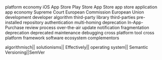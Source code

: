 platform economy
iOS App Store
Play Store
App Store
app store
application
app economy
Supreme Court
European Commission
European Union
development
developer
algorithm
third-party library
third-parties
pre-installed
repository
authentication
multi-homing
deprecation
In-App-Purchase
review process
over-the-air update
notification
fragmentation
deprecation
deprecated
maintenance
debugging
cross platform tool
cross platform framework
software ecosystem
complementors

algorithmisch||
solutionisms||
Effectively||
operating system||
Semantic Versioning||SemVer


